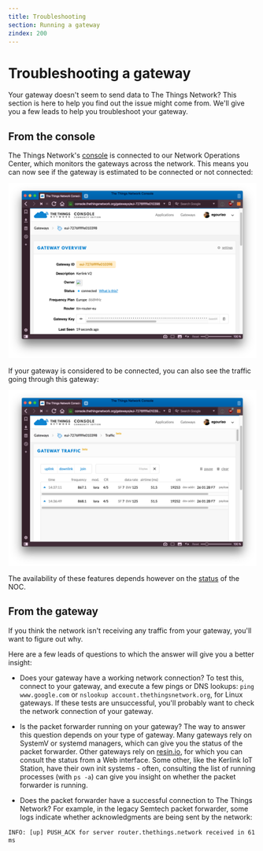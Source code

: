 ```yaml
---
title: Troubleshooting
section: Running a gateway
zindex: 200
---
```


# Troubleshooting a gateway

Your gateway doesn't seem to send data to The Things Network? This section is here to help you find out the issue might come from. We'll give you a few leads to help you troubleshoot your gateway.

## From the console

The Things Network's [console](https://console.thethingsnetwork.org) is connected to our Network Operations Center, which monitors the gateways across the network. This means you can now see if the gateway is estimated to be connected or not connected:

![Status in the console](status-console.png)

If your gateway is considered to be connected, you can also see the traffic going through this gateway:

![Traffic in the console](traffic-console.png)

The availability of these features depends however on the [status](https://status.thethings.network) of the NOC.

## From the gateway

If you think the network isn't receiving any traffic from your gateway, you'll want to figure out why.

Here are a few leads of questions to which the answer will give you a better insight:

+ Does your gateway have a working network connection? To test this, connect to your gateway, and execute a few pings or DNS lookups: `ping www.google.com` or `nslookup account.thethingsnetwork.org`, for Linux gateways. If these tests are unsuccessful, you'll probably want to check the network connection of your gateway.

+ Is the packet forwarder running on your gateway? The way to answer this question depends on your type of gateway. Many gateways rely on SystemV or systemd managers, which can give you the status of the packet forwarder. Other gateways rely on [resin.io](https://resin.io), for which you can consult the status from a Web interface. Some other, like the Kerlink IoT Station, have their own init systems - often, consulting the list of running processes (with `ps -a`) can give you insight on whether the packet forwarder is running.

+ Does the packet forwarder have a successful connection to The Things Network? For example, in the legacy Semtech packet forwarder, some logs indicate whether acknowledgments are being sent by the network:

```
INFO: [up] PUSH_ACK for server router.thethings.network received in 61 ms
```
